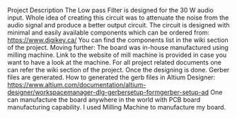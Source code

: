 Project Description
The Low pass Filter is designed for the 30 W audio input.
Whole idea of creating this circuit was to attenuate the noise from the audio signal and produce a better output circuit. 
The circuit is designed with minimal and easily available components which can be ordered from: https://www.digikey.ca/
You can find the components list in the wiki section of the project.
Moving further: The board was in-house manufactured using milling machine. 
Link to the website of mill machine is provided in case you want to have a look at the machine.
For all project related documents one can refer the wiki section of the project.
Once the designing is done. Gerber files are generated. How to generated the gerb files in Altium Designer: https://www.altium.com/documentation/altium-designer/workspacemanager-dlg-gerbersetup-formgerber-setup-ad
One can manufacture the board anywhere in the world with PCB board manufacturing capability. I used Milling Machine to manufacture my board.
